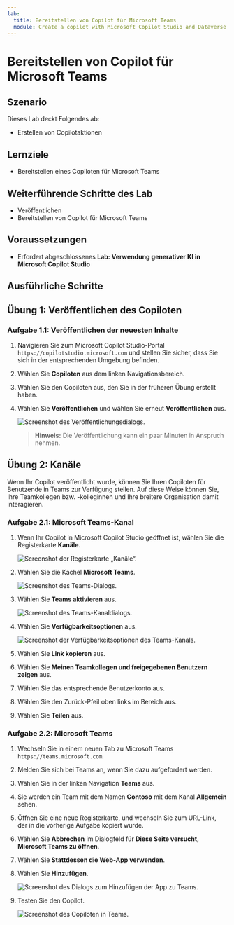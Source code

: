 ```yaml
---
lab:
  title: Bereitstellen von Copilot für Microsoft Teams
  module: Create a copilot with Microsoft Copilot Studio and Dataverse for Teams
---
```


# Bereitstellen von Copilot für Microsoft Teams

## Szenario

Dieses Lab deckt Folgendes ab:

- Erstellen von Copilotaktionen

## Lernziele

- Bereitstellen eines Copiloten für Microsoft Teams

## Weiterführende Schritte des Lab

- Veröffentlichen
- Bereitstellen von Copilot für Microsoft Teams
  
## Voraussetzungen

- Erfordert abgeschlossenes **Lab: Verwendung generativer KI in Microsoft Copilot Studio**

## Ausführliche Schritte

## Übung 1: Veröffentlichen des Copiloten

### Aufgabe 1.1: Veröffentlichen der neuesten Inhalte

1. Navigieren Sie zum Microsoft Copilot Studio-Portal `https://copilotstudio.microsoft.com` und stellen Sie sicher, dass Sie sich in der entsprechenden Umgebung befinden.

1. Wählen Sie **Copiloten** aus dem linken Navigationsbereich.

1. Wählen Sie den Copiloten aus, den Sie in der früheren Übung erstellt haben.

1. Wählen Sie **Veröffentlichen** und wählen Sie erneut **Veröffentlichen** aus.

   ![Screenshot des Veröffentlichungsdialogs.](../media/copilot-publish.png)

   > **Hinweis:** Die Veröffentlichung kann ein paar Minuten in Anspruch nehmen.

## Übung 2: Kanäle

Wenn Ihr Copilot veröffentlicht wurde, können Sie Ihren Copiloten für Benutzende in Teams zur Verfügung stellen. Auf diese Weise können Sie, Ihre Teamkollegen bzw. -kolleginnen und Ihre breitere Organisation damit interagieren.

### Aufgabe 2.1: Microsoft Teams-Kanal

1. Wenn Ihr Copilot in Microsoft Copilot Studio geöffnet ist, wählen Sie die Registerkarte **Kanäle**.

    ![Screenshot der Registerkarte „Kanäle“.](../media/channels.png)

1. Wählen Sie die Kachel **Microsoft Teams**.

    ![Screenshot des Teams-Dialogs.](../media/teams-enable.png)

1. Wählen Sie **Teams aktivieren** aus.

    ![Screenshot des Teams-Kanaldialogs.](../media/teams-channel.png)

1. Wählen Sie **Verfügbarkeitsoptionen** aus.

    ![Screenshot der Verfügbarkeitsoptionen des Teams-Kanals.](../media/teams-availability-options.png)

1. Wählen Sie **Link kopieren** aus.

1. Wählen Sie **Meinen Teamkollegen und freigegebenen Benutzern zeigen** aus.

1. Wählen Sie das entsprechende Benutzerkonto aus.

1. Wählen Sie den Zurück-Pfeil oben links im Bereich aus.

1. Wählen Sie **Teilen** aus.

### Aufgabe 2.2: Microsoft Teams

1. Wechseln Sie in einem neuen Tab zu Microsoft Teams `https://teams.microsoft.com`.

1. Melden Sie sich bei Teams an, wenn Sie dazu aufgefordert werden.

1. Wählen Sie in der linken Navigation **Teams** aus.

1. Sie werden ein Team mit dem Namen **Contoso** mit dem Kanal **Allgemein** sehen.

1. Öffnen Sie eine neue Registerkarte, und wechseln Sie zum URL-Link, der in die vorherige Aufgabe kopiert wurde.

1. Wählen Sie **Abbrechen** im Dialogfeld für **Diese Seite versucht, Microsoft Teams zu öffnen**.

1. Wählen Sie **Stattdessen die Web-App verwenden**.

1. Wählen Sie **Hinzufügen**.

    ![Screenshot des Dialogs zum Hinzufügen der App zu Teams.](../media/teams-add-app.png)

1. Testen Sie den Copilot.

    ![Screenshot des Copiloten in Teams.](../media/teams-copilot.png)
